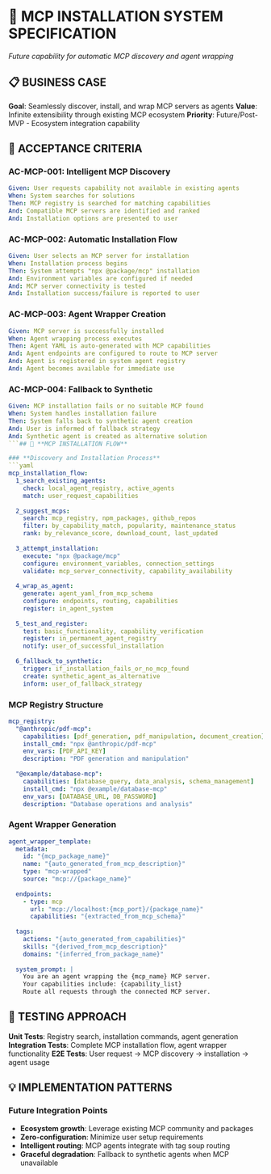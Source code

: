 # 🔌 MCP INSTALLATION SYSTEM SPECIFICATION

*Future capability for automatic MCP discovery and agent wrapping*

## 📋 **BUSINESS CASE**

**Goal**: Seamlessly discover, install, and wrap MCP servers as agents
**Value**: Infinite extensibility through existing MCP ecosystem
**Priority**: Future/Post-MVP - Ecosystem integration capability

## 🎯 **ACCEPTANCE CRITERIA**

### **AC-MCP-001: Intelligent MCP Discovery**
```yaml
Given: User requests capability not available in existing agents
When: System searches for solutions
Then: MCP registry is searched for matching capabilities
And: Compatible MCP servers are identified and ranked
And: Installation options are presented to user
```

### **AC-MCP-002: Automatic Installation Flow**
```yaml
Given: User selects an MCP server for installation
When: Installation process begins
Then: System attempts "npx @package/mcp" installation
And: Environment variables are configured if needed
And: MCP server connectivity is tested
And: Installation success/failure is reported to user
```

### **AC-MCP-003: Agent Wrapper Creation**
```yaml
Given: MCP server is successfully installed
When: Agent wrapping process executes
Then: Agent YAML is auto-generated with MCP capabilities
And: Agent endpoints are configured to route to MCP server
And: Agent is registered in system agent registry
And: Agent becomes available for immediate use
```

### **AC-MCP-004: Fallback to Synthetic**
```yaml
Given: MCP installation fails or no suitable MCP found
When: System handles installation failure
Then: System falls back to synthetic agent creation
And: User is informed of fallback strategy
And: Synthetic agent is created as alternative solution
```## 🔄 **MCP INSTALLATION FLOW**

### **Discovery and Installation Process**
```yaml
mcp_installation_flow:
  1_search_existing_agents:
    check: local_agent_registry, active_agents
    match: user_request_capabilities
    
  2_suggest_mcps:
    search: mcp_registry, npm_packages, github_repos
    filter: by_capability_match, popularity, maintenance_status
    rank: by_relevance_score, download_count, last_updated
    
  3_attempt_installation:
    execute: "npx @package/mcp"
    configure: environment_variables, connection_settings
    validate: mcp_server_connectivity, capability_availability
    
  4_wrap_as_agent:
    generate: agent_yaml_from_mcp_schema
    configure: endpoints, routing, capabilities
    register: in_agent_system
    
  5_test_and_register:
    test: basic_functionality, capability_verification
    register: in_permanent_agent_registry
    notify: user_of_successful_installation
    
  6_fallback_to_synthetic:
    trigger: if_installation_fails_or_no_mcp_found
    create: synthetic_agent_as_alternative
    inform: user_of_fallback_strategy
```

### **MCP Registry Structure**
```yaml
mcp_registry:
  "@anthropic/pdf-mcp":
    capabilities: [pdf_generation, pdf_manipulation, document_creation]
    install_cmd: "npx @anthropic/pdf-mcp"
    env_vars: [PDF_API_KEY]
    description: "PDF generation and manipulation"
    
  "@example/database-mcp":
    capabilities: [database_query, data_analysis, schema_management]
    install_cmd: "npx @example/database-mcp"
    env_vars: [DATABASE_URL, DB_PASSWORD]
    description: "Database operations and analysis"
```

### **Agent Wrapper Generation**
```yaml
agent_wrapper_template:
  metadata:
    id: "{mcp_package_name}"
    name: "{auto_generated_from_mcp_description}"
    type: "mcp-wrapped"
    source: "mcp://{package_name}"
    
  endpoints:
    - type: mcp
      url: "mcp://localhost:{mcp_port}/{package_name}"
      capabilities: "{extracted_from_mcp_schema}"
      
  tags:
    actions: "{auto_generated_from_capabilities}"
    skills: "{derived_from_mcp_description}"
    domains: "{inferred_from_package_name}"
    
  system_prompt: |
    You are an agent wrapping the {mcp_name} MCP server.
    Your capabilities include: {capability_list}
    Route all requests through the connected MCP server.
```

## 🧪 **TESTING APPROACH**

**Unit Tests**: Registry search, installation commands, agent generation
**Integration Tests**: Complete MCP installation flow, agent wrapper functionality
**E2E Tests**: User request → MCP discovery → installation → agent usage

## 💡 **IMPLEMENTATION PATTERNS**

### **Future Integration Points**
- **Ecosystem growth**: Leverage existing MCP community and packages
- **Zero-configuration**: Minimize user setup requirements
- **Intelligent routing**: MCP agents integrate with tag soup routing
- **Graceful degradation**: Fallback to synthetic agents when MCP unavailable